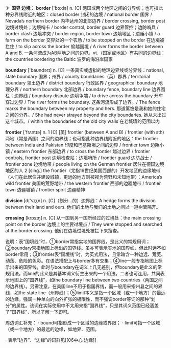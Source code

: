 ☀ <span class="category">**国界 边境：**</span>
<span class="vocabulary">**border**</span> ['bɔ:də] 
<span class="definition">n. [C] 两国或两个地区之间的分界线；也可指此种分界线附近的地区：</span>closed border 封闭的边境 / national border 国界 / Nevada’s northern border 内华达州的北部边界 / border crossing, border post 边境过境处；边境哨卡 / border control, border guard 边界管控；边防哨兵 / border clash 边境冲突 / border region, border town 边境地区；边陲小镇 / a farm on the border 交界处的一个农场 / to be stopped on the border 在边境被拦住 / to slip across the border 偷越国境 / A river forms the border between A and B. 一条河流成为AB两地之间的边界。<span class="definition">vt.（国家或地区）有共同的边界线：</span>the countries bordering the Baltic 波罗的海沿岸国家 

<span class="vocabulary">**boundary**</span> ['baʊndərɪ] 
<span class="definition">n. [C] 一条真实或虚拟的地理边界线或分界线：</span>national, state boundary 国界；州界 / county boundaries（英）郡界 / territorial boundary 领土边界 / district boundary 行政区界 / geographical boundary 地理分界 / northern boundary 北部边界 / boundary fence, boundary line 边界围栏；边界线 / boundary dispute 边境争端 / to drive across the boundary 开车穿过边界 / The river forms the boundary. 这条河流形成了边界。/ The fence marks the boundary between my property and hers. 那道篱笆是我和她的住宅之间的分界。/ She had never strayed beyond the city boundaries. 她从未出过这个城市。/ within the boundaries of the old city walls 在老城墙的范围以内

<span class="vocabulary">**frontier**</span> ['frʌntɪə] 
<span class="definition">n. 1 [C] [英] frontier (between A and B) / frontier (with sth) 两地（常是两国）之间的边界线；也可指此种边界线附近的地区：</span>the frontier between India and Pakistan 印度和巴基斯坦之间的边界 / frontier town 边陲小镇 / eastern frontier 东部边界 / to cross the frontier 越过边界 / frontier controls, frontier post 边境检查站；边境哨所 / frontier guard 边防战士 / frontier zone 边境地带 / people living on the German frontier 居住在德国边境地区的人 <span class="definition">2 [sing.] the frontier（尤指19世纪美国西部的）开发地区的边缘地带（人们在此居住并建设城镇，更远的地方则被视为荒野和未知地带）：</span>America’s wild frontier 美国的荒野地带 / the western frontier 西部的边疆地带 / frontier town 边疆城镇 / frontier spirit 边疆精神

<span class="vocabulary">**division**</span> [dɪ'vɪӡn] 
<span class="definition">n. [C]（划分…的）边界线：</span>A hedge forms the division between their land and ours. 他们的土地与我们的土地之间以一道树篱隔开。

<span class="vocabulary">**crossing**</span> [krɒsɪŋ] 
<span class="definition">n. [C] 从一国到另一国所经过的过境处：</span>the main crossing point on the border 边境上的主要过境点 / They were stopped and searched at the border crossing. 他们在边境过境处被拦下来搜查。

说明：表“国境线”时，①border常指实地的国界线，是此义的常规用词；②boundary常指地图上标出的国界线。虽亦可表示实地的国界线，但此时远不如border常用；③frontier表“国境线”时，为英式用法，且常暗含一种边远、荒芜、动荡、危险的色彩。在语法搭配上与border多有交集；④line一般专指地图上标示出来的国界线，此时与boundary在词义上几无差别，但boundary是此义的常规用法，而line的此义是其基本词义衍生出来的一个用法。二者也可连用，共同表示地图上的“国界线”，如the boundary line between two countries（两国之间的边界线）。另需注意，在美国line不用于指国界线，而一般用来指州县之间的界线，如the state line（州界线）；⑤limit本义是指一个区域（或一个地方）的最远的边缘。强调一种单向的向外扩张的极限性，而不强调border等词的那种“划分”的属性。该词在实际使用中不太用来指“国界线”，只是其词义范围已经涵盖了“国界线”，所以了解一下即可。

周边词汇补充：
· bound可指形成一个区域的边缘或界限；
· limit可指一个区域（或一个地方）的最远的边缘，如地界、范围。

· 表示“边界”、“边缘”的词群见[[06中心 边缘]]
